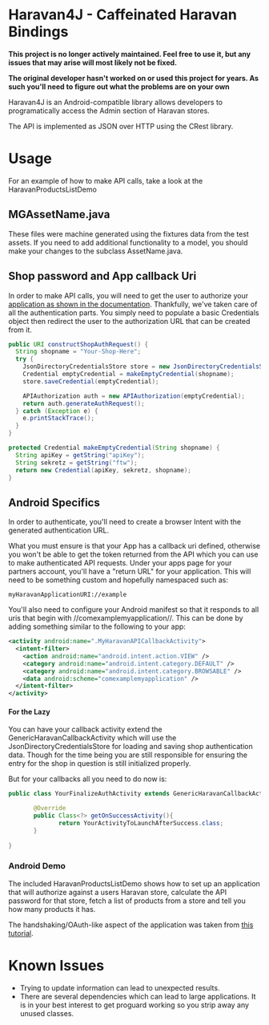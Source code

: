 # Haravan4J - Caffeinated Haravan Bindings #

**This project is no longer actively maintained. Feel free to use it, but any issues that may arise will most likely not be fixed.**

**The original developer hasn't worked on or used this project for years. As such you'll need to figure out what the problems are on your own**

Haravan4J is an Android-compatible library allows developers to programatically access the Admin section of Haravan stores.

The API is implemented as JSON over HTTP using the CRest library.

# Usage #

For an example of how to make API calls, take a look at the HaravanProductsListDemo

## MGAssetName.java ##

These files were machine generated using the fixtures data from the test assets.  If you need to add additional
functionality to a model, you should make your changes to the subclass AssetName.java.

## Shop password and App callback Uri ##

In order to make API calls, you will need to get the user to authorize your [application as shown in the documentation](http://api.haravan.com/authentication.html).
Thankfully, we've taken care of all the authentication parts.  You simply need to populate a basic Credentials object then redirect the user to
the authorization URL that can be created from it.

```java
public URI constructShopAuthRequest() {
  String shopname = "Your-Shop-Here";
  try {
    JsonDirectoryCredentialsStore store = new JsonDirectoryCredentialsStore(new File("/tmp"));
    Credential emptyCredential = makeEmptyCredential(shopname);
    store.saveCredential(emptyCredential);

    APIAuthorization auth = new APIAuthorization(emptyCredential);
    return auth.generateAuthRequest();
  } catch (Exception e) {
    e.printStackTrace();
  }
}

protected Credential makeEmptyCredential(String shopname) {
  String apiKey = getString("apiKey");
  String sekretz = getString("ftw");
  return new Credential(apiKey, sekretz, shopname);
}
```

## Android Specifics ##
In order to authenticate, you'll need to create a browser Intent with the generated authentication URL.

What you must ensure is that your App has a callback uri defined, otherwise you won't be able to get the token returned from the API which you
can use to make authenticated API requests.  Under your apps page for your partners account, you'll have a "return URL" for your application.
This will need to be something custom and hopefully namespaced such as:

    myHaravanApplicationURI://example

You'll also need to configure your Android manifest so that it responds to all uris that begin with //comexamplemyapplication//.
This can be done by adding something similar to the following to your app:

```xml
<activity android:name=".MyHaravanAPICallbackActivity">
  <intent-filter>
    <action android:name="android.intent.action.VIEW" />
    <category android:name="android.intent.category.DEFAULT" />
    <category android:name="android.intent.category.BROWSABLE" />
    <data android:scheme="comexamplemyapplication" />
  </intent-filter>
</activity>
```

#### For the Lazy ####

You can have your callback activity extend the GenericHaravanCallbackActivity which will use the JsonDirectoryCredentialsStore for loading
and saving shop authentication data.  Though for the time being you are still responsible for ensuring the entry for the shop in question
is still initialized properly.

But for your callbacks all you need to do now is:

```java
public class YourFinalizeAuthActivity extends GenericHaravanCallbackActivity {

       @Override
       public Class<?> getOnSuccessActivity(){
       	      return YourActivityToLaunchAfterSuccess.class;
       }
       
}
```

### Android Demo ####

The included HaravanProductsListDemo shows how to set up an application that will authorize against a users
Haravan store, calculate the API password for that store, fetch a list of products from a store and tell you
how many products it has.

The handshaking/OAuth-like aspect of the application was taken from [this tutorial](http://donpark.org/blog/2009/01/24/android-client-side-oauth).

# Known Issues #

* Trying to update information can lead to unexpected results.
* There are several dependencies which can lead to large applications.  It is in your best interest to
  get proguard working so you strip away any unused classes.
